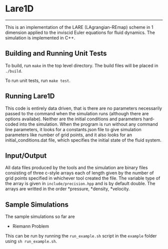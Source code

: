 # Lare1D

---

This is an implementation of the LARE (LAgrangian-REmap) scheme in 1 dimension applied to the inviscid Euler equations for fluid dynamics. The simulation is implemented in C++.

## Building and Running Unit Tests
To build, run `make` in the top level directory. The build files will be placed in `./build`. 

To run unit tests, run `make test`.

## Running Lare1D
This code is entirely data driven, that is there are no parameters necessarily passed to the command when the simulation runs (although there are options availabe). Neither are the initial conditions and parameters hard-coded into the simulation. When the program is run without any command line parameters, it looks for a constants.json file to give simulation parameters like number of grid points, and it also looks for an initial_conditions.dat file, which specifies the initial state of the fluid system. 

## Input/Output
All data files produced by the tools and the simulation are binary files consisting of three c-style arrays each of length given by the number of grid points specified in whichever tool created the file. The variable type of the array is given in `include/precision.hpp` and is by default double. The arrays are writted in the order
*pressure,
*density,
*velocity.

## Sample Simulations
The sample simulations so far are
* Riemann Problem

This can be run by running the `run_example.sh` script in the `example` folder using `sh run_example.sh`.

